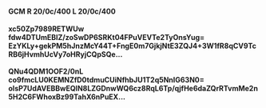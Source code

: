 #### GCM R 20/0c/400 L 20/0c/400
**xc50Zp7989RETWUw**<br/>**fdw4DTUmEBIZ/zoSwDP6SRKt04FPuVEVTe2TyOnsYug=**<br/>**EzYKLy+gekPM5hJnzMcY44T+FngE0m7GjkjNtE3ZQJ4+3W1fR8qCV9TcRB6jHvmhUcVy7oHRyjCQpSQe...**<br/><br/>
**QNu4QDM1OOF2/0nL**<br/>**co9fmcLU0KEMNZfD0tdmuCUiNfhbJU1T2q5NnIG63N0=**<br/>**olsP7UdAVEBBwEQlN8LZGDnwWQ6cz8RqL6Tp/qjfHe6daZQrRTvmMe2n5H2C6FWhoxBz99TahX6nPuEX...**